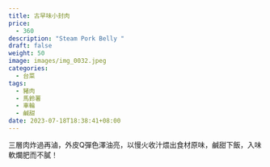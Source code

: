```yaml
---
title: 古早味小封肉
price:
  - 360
description: "Steam Pork Belly "
draft: false
weight: 50
image: images/img_0032.jpeg
categories:
  - 台菜
tags:
  - 豬肉
  - 馬鈴薯
  - 車輪
  - 鹹甜
date: 2023-07-18T18:38:41+08:00
---
```

 三層肉炸過再滷，外皮Q彈色澤油亮，以慢火收汁煨出食材原味，鹹甜下飯，入味軟爛肥而不膩！